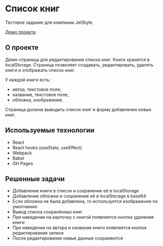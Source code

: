 # Список книг
Тестовое задание для компании JetStyle.

[Демо проекта](https://asya-ya.github.io/book-list/)
## О проекте
Демо-страница для редактирования списка книг. Книги хранятся в localStorage. Страница позволяет создавать, редактировать, удалять книги и отображать список книг.

У каждой книги есть:
* автор, текстовое поле;
* название, текстовое поле;
* обложка, изображение.

Страница должна выводить список книг и форму добавления новых книг.

## Используемые технологии
* React
* React hooks (useState, useEffect)
* Webpack
* Babel
* GH Pages

## Решенные задачи
* Добавление книги в список и сохранение её в localStorage
* Добавление обложки и сохранение её в localStorage в base64
* Если обложка не была добавлена, то используется изображение по умолчанию
* Вывод списка сохранённых книг
* При наведении на карточку с книгой появляется кнопка удаления книги
* При наведении на автора и название книги появляется кнопка редактирования записи
* После редактирования новые данные сохраняются

